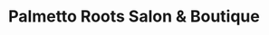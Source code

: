 ---
title: "Palmetto Roots Salon & Boutique"
url: /belton/palmetto-roots-salon-und-boutique/
shop: Friseur
---